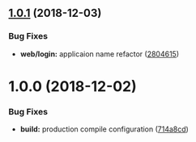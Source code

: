 ## [1.0.1](https://github.com/helionstack/helionstack/compare/v1.0.0...v1.0.1) (2018-12-03)


### Bug Fixes

* **web/login:** applicaion name refactor ([2804615](https://github.com/helionstack/helionstack/commit/2804615))

# 1.0.0 (2018-12-02)


### Bug Fixes

* **build:** production compile configuration ([714a8cd](https://github.com/helionstack/helionstack/commit/714a8cd))
